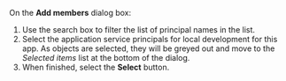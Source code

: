 On the **Add members** dialog box:

1. Use the search box to filter the list of principal names in the list.
1. Select the application service principals for local development for this app.  As objects are selected, they will be greyed out and move to the *Selected items* list at the bottom of the dialog.
1. When finished, select the **Select** button.
